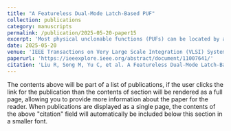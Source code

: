 ```yaml
---
title: "A Featureless Dual-Mode Latch-Based PUF"
collection: publications
category: manuscripts
permalink: /publication/2025-05-20-paper15
excerpt: 'Most physical unclonable functions (PUFs) can be located by attackers and are vulnerable to various physical attacks due to their distinct image and circuit features. To address this vulnerability, this article proposes a featureless dual-mode latch-based (FDL) PUF that is concealed within the digital circuit. The FDL PUF is implemented using standard cells and a digital design flow. It is then randomly distributed among other standard digital cells within the chip to eliminate possible identification of image features. Moreover, the output key of the FDL PUF is randomly extracted, and the FDL PUF is then repurposed to store other intermediate variables of the security algorithm, effectively eliminating the circuit features. The proposed FDL PUF is integrated into a secure identity authentication chip fabricated using a standard 0.18 μm CMOS process. The feasibility of locating the FDL PUF units is evaluated using computer vision technologies, specifically YOLOv10 combined with OpenCV. Test results demonstrate that the number of suspected latch-based PUF units is approximately 15 times higher than the actual number of FDL PUF units for the test security chip, highlighting the significant challenge faced by attackers when attempting to locate the FDL PUF.'
date: 2025-05-20
venue: 'IEEE Transactions on Very Large Scale Integration (VLSI) Systems'
paperurl: 'https://ieeexplore.ieee.org/abstract/document/11007641/'
citation: 'Liu R, Song M, Yu C, et al. A Featureless Dual-Mode Latch-Based PUF[J]. IEEE Transactions on Very Large Scale Integration (VLSI) Systems, 2025.'
---
```


The contents above will be part of a list of publications, if the user clicks the link for the publication than the contents of section will be rendered as a full page, allowing you to provide more information about the paper for the reader. When publications are displayed as a single page, the contents of the above "citation" field will automatically be included below this section in a smaller font.